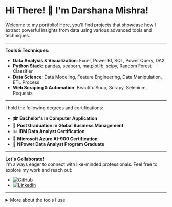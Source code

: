 
# Hi There! 👋 I'm Darshana Mishra! 


Welcome to my portfolio! Here, you'll find projects that showcase how I extract powerful insights from data using various advanced tools and techniques.               

---

**Tools & Techniques:**
- **Data Analysis & Visualization**: Excel, Power BI, SQL, Power Query, DAX
- **Python Stack**: pandas, seaborn, matplotlib, scipy, Random Forest Classifier
- **Data Science**: Data Modeling, Feature Engineering, Data Manipulation, ETL Process
- **Web Scraping & Automation**: BeautifulSoup, Scrapy, Selenium, Requests

---

I hold the following degrees and certifications:  
- 🎓 **Bachelor's in Computer Application**
- 🏅 **Post Graduation in Global Business Management**
- 📊 **IBM Data Analyst Certification**  
- 🤖 **Microsoft Azure AI-900 Certification**  
- 🏅 **NPower Data Analyst Program Graduate**

---

**Let's Collaborate!**  
I'm always eager to connect with like-minded professionals. Feel free to explore my work and reach out:

- [![GitHub](https://img.shields.io/badge/GitHub-Check%20Out%20My%20GitHub-black?style=for-the-badge&logo=github)](https://github.com/Darshanamishra)
- [![LinkedIn](https://img.shields.io/badge/LinkedIn-Connect%20on%20LinkedIn-blue?style=for-the-badge&logo=linkedin)](https://www.linkedin.com/in/darshanamishra25/)

---

<details>
  <summary>More about the tools I use</summary>

  - **Excel**: For data analysis, pivot tables, and visualization
  - **SQL**: For querying and database management
  - **Power BI & Power Query**: For creating interactive dashboards and transforming data
  - **Python**: For machine learning and scripting (Random Forest Classifier)
  - **BeautifulSoup, Scrapy, Selenium, Requests**: For web scraping and automation
  - **DAX**: For advanced calculations and data modeling in Power BI
</details>
